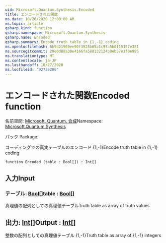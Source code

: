 ```yaml
---
uid: Microsoft.Quantum.Synthesis.Encoded
title: エンコードされた関数
ms.date: 10/26/2020 12:00:00 AM
ms.topic: article
qsharp.kind: function
qsharp.namespace: Microsoft.Quantum.Synthesis
qsharp.name: Encoded
qsharp.summary: Encode truth table in {1,-1} coding
ms.openlocfilehash: 6b9d21969ee90f3928b65a1c97a5b0f15157e381
ms.sourcegitcommit: 29e0d88a30e4166fa580132124b0eb57e1f0e986
ms.translationtype: MT
ms.contentlocale: ja-JP
ms.lasthandoff: 10/27/2020
ms.locfileid: "92725206"
---
```

# <a name="encoded-function"></a><span data-ttu-id="036ab-102">エンコードされた関数</span><span class="sxs-lookup"><span data-stu-id="036ab-102">Encoded function</span></span>

<span data-ttu-id="036ab-103">名前空間: [Microsoft. Quantum. 合成](xref:Microsoft.Quantum.Synthesis)</span><span class="sxs-lookup"><span data-stu-id="036ab-103">Namespace: [Microsoft.Quantum.Synthesis](xref:Microsoft.Quantum.Synthesis)</span></span>

<span data-ttu-id="036ab-104">パック [](https://nuget.org/packages/)</span><span class="sxs-lookup"><span data-stu-id="036ab-104">Package: [](https://nuget.org/packages/)</span></span>


<span data-ttu-id="036ab-105">コーディングでの真実テーブルのエンコード {1,-1}</span><span class="sxs-lookup"><span data-stu-id="036ab-105">Encode truth table in {1,-1} coding</span></span>

```qsharp
function Encoded (table : Bool[]) : Int[]
```


## <a name="input"></a><span data-ttu-id="036ab-106">入力</span><span class="sxs-lookup"><span data-stu-id="036ab-106">Input</span></span>

### <a name="table--bool"></a><span data-ttu-id="036ab-107">テーブル: [Bool](xref:microsoft.quantum.lang-ref.bool)[]</span><span class="sxs-lookup"><span data-stu-id="036ab-107">table : [Bool](xref:microsoft.quantum.lang-ref.bool)[]</span></span>

<span data-ttu-id="036ab-108">真理値の配列としての真理値テーブル</span><span class="sxs-lookup"><span data-stu-id="036ab-108">Truth table as array of truth values</span></span>



## <a name="output--int"></a><span data-ttu-id="036ab-109">出力: [Int](xref:microsoft.quantum.lang-ref.int)[]</span><span class="sxs-lookup"><span data-stu-id="036ab-109">Output : [Int](xref:microsoft.quantum.lang-ref.int)[]</span></span>

<span data-ttu-id="036ab-110">整数の配列としての真理値テーブル {1,-1}</span><span class="sxs-lookup"><span data-stu-id="036ab-110">Truth table as array of {1,-1} integers</span></span>
